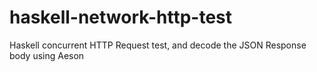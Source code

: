 # haskell-network-http-test
Haskell concurrent HTTP Request test, and decode the JSON Response body using Aeson
